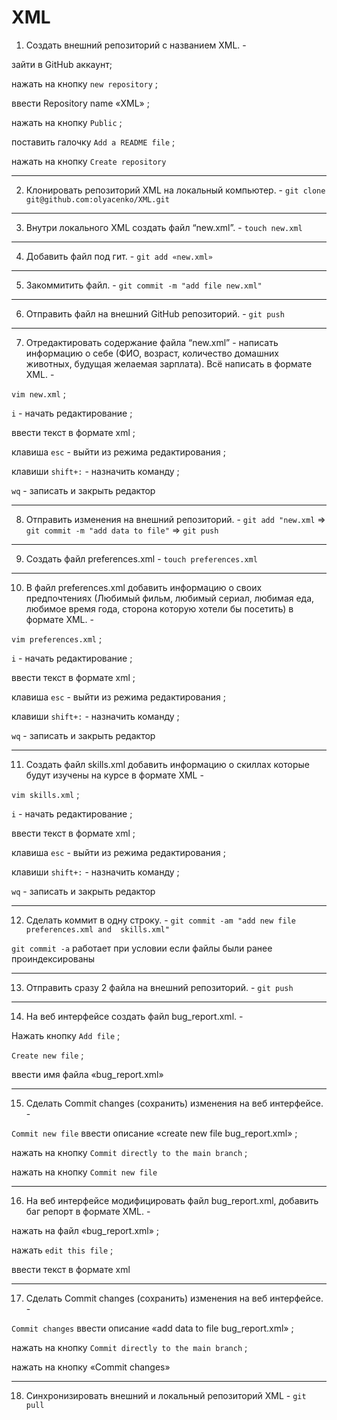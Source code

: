 # XML
1. Создать внешний репозиторий c названием XML. -  

зайти в GitHub аккаунт; 

нажать на кнопку `new repository` ; 

ввести Repository name «XML» ; 

нажать на кнопку `Public` ; 

поставить галочку `Add a README file` ; 

нажать на кнопку `Create repository`

----

 2. Клонировать репозиторий XML на локальный компьютер. - `git clone git@github.com:olyacenko/XML.git`

----

 3. Внутри локального XML создать файл “new.xml”. - `touch new.xml`

----

 4. Добавить файл под гит. - `git add «new.xml»`

----
 
 5. Закоммитить файл. - `git commit -m "add file new.xml"`

----

 6. Отправить файл на внешний GitHub репозиторий. - `git push`

----

 7. Отредактировать содержание файла “new.xml” - написать информацию о себе (ФИО, возраст, количество домашних животных, будущая желаемая зарплата). Всё написать в формате XML. - 
 
 `vim new.xml` ; 
 
 `i` - начать редактирование ; 
 
 ввести текст в формате xml ; 
 
 клавишa `esc` - выйти из режима редактирования ; 
 
 клавиши `shift+:` - назначить команду ; 
 
 `wq` - записать и закрыть редактор

----

 8. Отправить изменения на внешний репозиторий. - `git add "new.xml` => `git commit -m "add data to file"` => `git push`

----

 9. Создать файл preferences.xml -  `touch preferences.xml`
 
----

 10. В файл preferences.xml добавить информацию о своих предпочтениях (Любимый фильм, любимый сериал, любимая еда, любимое время года, сторона которую хотели бы посетить) в формате XML. - 
 
`vim preferences.xml` ; 

`i` - начать редактирование ; 

ввести текст в формате xml ; 

клавишa `esc` - выйти из режима редактирования ; 

клавиши `shift+:` - назначить команду ; 

`wq` - записать и закрыть редактор

----

 11. Создать файл skills.xml добавить информацию о скиллах которые будут изучены на курсе в формате XML - 
 
`vim skills.xml` ; 

`i` - начать редактирование ; 

ввести текст в формате xml ; 

клавишa `esc` - выйти из режима редактирования ; 

клавиши `shift+:` - назначить команду ; 

`wq` - записать и закрыть редактор

----

 12. Сделать коммит в одну строку. - `git commit -am "add new file preferences.xml and  skills.xml"` 
 
`git commit -a` работает при условии если файлы были ранее проиндексированы 

----

13. Отправить сразу 2 файла на внешний репозиторий. - `git push`

----

14. На веб интерфейсе создать файл bug_report.xml. -  

Нажать кнопку `Add file` ; 

`Create new file` ;

ввести имя файла «bug_report.xml»

----

 15. Сделать Commit changes (сохранить) изменения на веб интерфейсе. - 
 
`Commit new file` ввести описание «create new file bug_report.xml» ;

нажать на кнопку `Commit directly to the main branch` ; 

нажать на кнопку `Commit new file`

----

16. На веб интерфейсе модифицировать файл bug_report.xml, добавить баг репорт в формате XML. -

нажать на файл «bug_report.xml» ; 

нажать `edit this file` ; 

ввести текст в формате xml

----

17. Сделать Commit changes (сохранить) изменения на веб интерфейсе. -
 
`Commit changes` ввести описание «add data to file bug_report.xml» ; 

нажать на кнопку `Commit directly to the main branch` ; 

нажать на кнопку «Commit changes»

----

18. Синхронизировать внешний и локальный репозиторий XML - `git pull`
